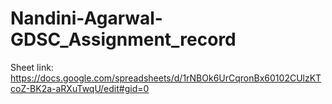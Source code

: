 # Nandini-Agarwal-GDSC_Assignment_record

Sheet link: https://docs.google.com/spreadsheets/d/1rNBOk6UrCqronBx60102CUlzKTcoZ-BK2a-aRXuTwqU/edit#gid=0
